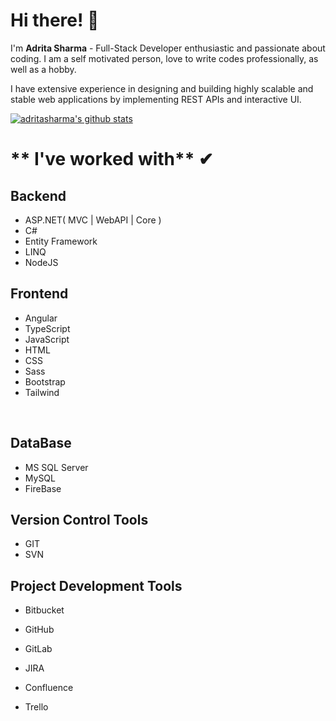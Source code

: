# **Hi there!** 👋

I'm **Adrita Sharma** - Full-Stack Developer enthusiastic and passionate about coding. I am a self motivated person, love to write codes professionally, as well as a hobby.

I have extensive experience in designing and building highly scalable and stable web applications by implementing REST APIs and interactive UI.

[![adritasharma's github stats](https://github-readme-stats.vercel.app/api?username=adritasharma&include_all_commits=true&count_private=true&show_icons=true)](https://github.com/adritasharma/github-readme-stats)


# ** I've worked with** ✔

## **Backend**

- ASP.NET( MVC | WebAPI | Core )
- C#
- Entity Framework
- LINQ
- NodeJS

## **Frontend**

- Angular
- TypeScript
- JavaScript
- HTML
- CSS
- Sass
- Bootstrap
- Tailwind

</br>

## **DataBase** 

- MS SQL Server
- MySQL
- FireBase


## **Version Control Tools** 

- GIT
- SVN


## **Project Development Tools** 

- Bitbucket
- GitHub
- GitLab

- JIRA
- Confluence
- Trello

